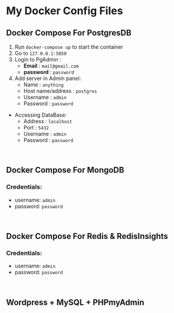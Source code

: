 # My Docker Config Files

## Docker Compose For PostgresDB

1. Run `docker-compose up` to start the container
2. Go to `127.0.0.1:5050`
3. Login to PgAdmin :
   - **Email** : `mail@gmail.com`
   - **password** : `password`
4. Add server in Admin panel:
   - Name : `anything`
   - Host name/address : `postgres`
   - Username : `admin`
   - Password : `password`
- Accessing DataBase:
    - Address : `localhost`
    - Port : `5432`
    - Username : `admin`
    - Password : `password`

<br>


## Docker Compose For MongoDB
### Credentials:
   - username: `admin`
   - password: `password`

<br>


## Docker Compose For Redis & RedisInsights
### Credentials:
   - username: `admin`
   - password: `password`

<br>

## Wordpress + MySQL + PHPmyAdmin

